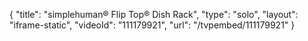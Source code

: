 {
    "title": "simplehuman&reg; Flip Top&reg; Dish Rack",
    "type": "solo",
    "layout": "iframe-static",
    "videoId": "111179921",
    "url": "\/tvpembed\/111179921"
}